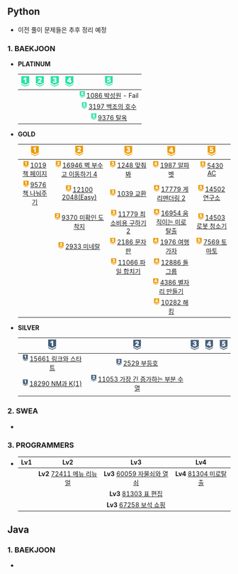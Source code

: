 ## Python
- 이전 풀이 문제들은 추후 정리 예정
### 1. BAEKJOON

- **PLATINUM**

  | ![p1](README.assets/p1.png) | ![p2](README.assets/p2.png) | ![p3](README.assets/p3.png) | ![p4](README.assets/p4.png) |                 ![p5](README.assets/p5.png)                  |
  | :-------------------------: | :-------------------------: | :-------------------------: | :-------------------------: | :----------------------------------------------------------: |
  |                             |                             |                             |                             | <img src="README.assets/p5.png" alt="p5" style="height: 15px;" /> [1086 박성원](https://github.com/essk13/TIL/tree/main/algorithm/01_problem/python/2022/01/0111/BAEKJOON_1086) - Fail |
  |                             |                             |                             |                             | <img src="README.assets/p5.png" alt="p5" style="height: 15px;" /> [3197 백조의 호수](https://github.com/essk13/TIL/tree/main/algorithm/01_problem/python/2022/01/0107/BAEKJOON_3197) |
  |                             |                             |                             |                             | <img src="README.assets/p5.png" alt="p5" style="height: 15px;" /> [9376 탈옥](https://github.com/essk13/TIL/tree/main/algorithm/01_problem/python/2022/01/0104/BAEKJOON_9376) |

  

- **GOLD**

  |                 ![g1](README.assets/g1.png)                  |          ![g2](README.assets/g2-16476983754531.png)          |          ![g3](README.assets/g3-16476983777112.png)          |          ![g4](README.assets/g4-16476983823463.png)          |          ![g5](README.assets/g5-16476983849464.png)          |
  | :----------------------------------------------------------: | :----------------------------------------------------------: | :----------------------------------------------------------: | :----------------------------------------------------------: | :----------------------------------------------------------: |
  | <img src="README.assets/g1.png" alt="g1" style="height: 15px;" /> [1019 책 페이지](https://github.com/essk13/TIL/tree/main/algorithm/01_problem/python/2022/01/0123/BAEKJOON_1019) | <img src="README.assets/g2.png" alt="g2" style="height: 15px;" /> [16946 벽 부수고 이동하기 4](https://github.com/essk13/TIL/tree/main/algorithm/01_problem/python/2022/03/0315/BAEKJOON_16946) | <img src="README.assets/g3.png" alt="g3" style="height: 15px;" /> [1248 맞춰봐](https://github.com/essk13/TIL/tree/main/algorithm/01_problem/python/2022/02/0228/BAEKJOON_1248) | <img src="README.assets/g4.png" alt="g4" style="height: 15px;" /> [1987 알파벳](https://github.com/essk13/TIL/tree/main/algorithm/01_problem/python/2022/03/0301/BAEKJOON_1987) | <img src="README.assets/g5.png" alt="g5" style="height: 15px;" /> [5430 AC](https://github.com/essk13/TIL/tree/main/algorithm/01_problem/python/2022/03/0304/BAEKJOON_5430) |
  | <img src="README.assets/g1.png" alt="g1" style="height: 15px;" /> [9576 책 나눠주기](https://github.com/essk13/TIL/tree/main/algorithm/01_problem/python/2022/01/0102/BAEKJOON_9576) | <img src="README.assets/g2.png" alt="g2" style="height: 15px;" /> [12100 2048(Easy)](https://github.com/essk13/TIL/tree/main/algorithm/01_problem/python/2022/02/0223/BAEKJOON_12100) | <img src="README.assets/g3.png" alt="g3" style="height: 15px;" /> [1039 교환](https://github.com/essk13/TIL/tree/main/algorithm/01_problem/python/2022/02/0202/BAEKJOON_1039) | <img src="README.assets/g4.png" alt="g4" style="height: 15px;" /> [17779 게리맨더링 2](https://github.com/essk13/TIL/tree/main/algorithm/01_problem/python/2022/02/0219/BAEKJOON_17779) | <img src="README.assets/g5.png" alt="g5" style="height: 15px;" /> [14502 연구소](https://github.com/essk13/TIL/tree/main/algorithm/01_problem/python/2022/03/0307/BAEKJOON_14502) |
  |                                                              | <img src="README.assets/g2.png" alt="g2" style="height: 15px;" /> [9370 미확인 도착지](https://github.com/essk13/TIL/tree/main/algorithm/01_problem/python/2022/01/0120/BAEKJOON_9370) | <img src="README.assets/g3.png" alt="g3" style="height: 15px;" /> [11779 최소비용 구하기 2](https://github.com/essk13/TIL/tree/main/algorithm/01_problem/python/2022/01/0129/BAEKJOON_11779) | <img src="README.assets/g4.png" alt="g4" style="height: 15px;" /> [16954 움직이는 미로 탈출](https://github.com/essk13/TIL/tree/main/algorithm/01_problem/python/2022/02/0210/BAEKJOON_16954) | <img src="README.assets/g5.png" alt="g5" style="height: 15px;" /> [14503 로봇 청소기](https://github.com/essk13/TIL/tree/main/algorithm/01_problem/python/2022/03/0303/BAEKJOON_14503) |
  |                                                              | <img src="README.assets/g2.png" alt="g2" style="height: 15px;" /> [2933 미네랄](https://github.com/essk13/TIL/tree/main/algorithm/01_problem/python/2022/01/0118/BAEKJOON_2933) | <img src="README.assets/g3.png" alt="g3" style="height: 15px;" /> [2186 문자판](https://github.com/essk13/TIL/tree/main/algorithm/01_problem/python/2022/01/0127/BAEKJOON_2186) | <img src="README.assets/g4.png" alt="g4" style="height: 15px;" /> [1976 여행가자](https://github.com/essk13/TIL/tree/main/algorithm/01_problem/python/2022/02) | <img src="README.assets/g5.png" alt="g5" style="height: 15px;" /> [7569 토마토](https://github.com/essk13/TIL/tree/main/algorithm/01_problem/python/2022/02/0214/BAEKJOON_7569) |
  |                                                              |                                                              | <img src="README.assets/g3.png" alt="g3" style="height: 15px;" /> [11066 파일 합치기](https://github.com/essk13/TIL/tree/main/algorithm/01_problem/python/2022/01/0108/BAEKJOON_11066) | <img src="README.assets/g4.png" alt="g4" style="height: 15px;" /> [12886 돌 그룹](https://github.com/essk13/TIL/tree/main/algorithm/01_problem/python/2022/02/0201/BAEKJOON_12886) |                                                              |
  |                                                              |                                                              |                                                              | <img src="README.assets/g4.png" alt="g4" style="height: 15px;" /> [4386 별자리 만들기](https://github.com/essk13/TIL/tree/main/algorithm/01_problem/python/2022/01/0125/BAEKJOON_4386) |                                                              |
  |                                                              |                                                              |                                                              | <img src="README.assets/g4.png" alt="g4" style="height: 15px;" /> [10282 해킹](https://github.com/essk13/TIL/tree/main/algorithm/01_problem/python/2022/01/0116/BAEKJOON_10282) |                                                              |

  

- **SILVER**

  |          ![s1](README.assets/s1-16476984652735.png)          |          ![s2](README.assets/s2-16476984681606.png)          | ![s3](README.assets/s3.png) | ![s4](README.assets/s4.png) | ![s5](README.assets/s5.png) |
  | :----------------------------------------------------------: | :----------------------------------------------------------: | :-------------------------: | :-------------------------: | :-------------------------: |
  | <img src="README.assets/s1.png" alt="s1" style="height: 15px;" /> [15661 링크와 스타트](https://github.com/essk13/TIL/tree/main/algorithm/01_problem/python/2022/02/0227/BAEKJOON_15661) | <img src="README.assets/s2.png" alt="s1" style="height: 15px;" /> [2529 부등호](https://github.com/essk13/TIL/tree/main/algorithm/01_problem/python/2022/02/0228/BAEKJOON_2529/) |                             |                             |                             |
  | <img src="README.assets/s1.png" alt="s1" style="height: 15px;" /> [18290 NM과 K(1)](https://github.com/essk13/TIL/tree/main/algorithm/01_problem/python/2022/02/0226/BAEKJOON_18290) | <img src="README.assets/s2.png" alt="s1" style="height: 15px;" /> [11053 가장 긴 증가하는 부분 수열](https://github.com/essk13/TIL/tree/main/algorithm/01_problem/python/2022/01/0106/BAEKJOON_11053) |                             |                             |                             |
  |                                                              |                                                              |                             |                             |                             |

### 2. SWEA

- 

### 3. PROGRAMMERS

- | Lv1  | Lv2  |                             Lv3                              |                             Lv4                              |
  | :--: | :--: | :----------------------------------------------------------: | :----------------------------------------------------------: |
  |      | **Lv2** [72411 메뉴 리뉴얼](https://github.com/essk13/TIL/tree/main/algorithm/01_problem/python/2022/03/0321/Programmers_72411) | **Lv3** [60059 자물쇠와 열쇠](https://github.com/essk13/TIL/tree/main/algorithm/01_problem/python/2022/03/0313/Programmers_60059) | **Lv4** [81304 미로탈출](https://github.com/essk13/TIL/tree/main/algorithm/01_problem/python/2022/03/0308/Programmers_81304) |
  |      |      | **Lv3** [81303 표 편집](https://github.com/essk13/TIL/tree/main/algorithm/01_problem/python/2022/03/0311/Programmers_81303) |                                                              |
  |      |      | **Lv3** [67258 보석 쇼핑](https://github.com/essk13/TIL/tree/main/algorithm/01_problem/python/2022/03/0318/Programmers_67258) |                                                              |

## Java

### 1. BAEKJOON

- 

